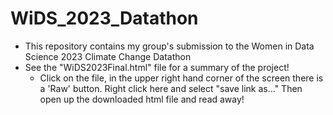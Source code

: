 # WiDS_2023_Datathon
- This repository contains my group's submission to the Women in Data Science 2023 Climate Change Datathon
- See the "WiDS2023Final.html" file for a summary of the project!
    - Click on the file, in the upper right hand corner of the screen there is a 'Raw' button. Right click here and select "save link as..." Then open up the downloaded html file and read away!
